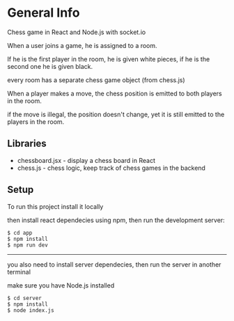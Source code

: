 # General Info
Chess game in React and Node.js with socket.io

When a user joins a game, he is assigned to a room. 

If he is the first player in the room, he is given white pieces, if he is the second one he is given black.

every room has a separate chess game object (from chess.js)

When a player makes a move, the chess position is emitted to both players in the room. 

if the move is illegal, the position doesn't change, yet it is still emitted to the players in the room.

## Libraries
- chessboard.jsx - display a chess board in React
- chess.js - chess logic, keep track of chess games in the backend

## Setup

To run this project install it locally

then install react dependecies using npm, then run the development server:

```
$ cd app
$ npm install
$ npm run dev
```

---

you also need to install server dependecies, then run the server in another terminal

make sure you have Node.js installed

```
$ cd server
$ npm install
$ node index.js
```
